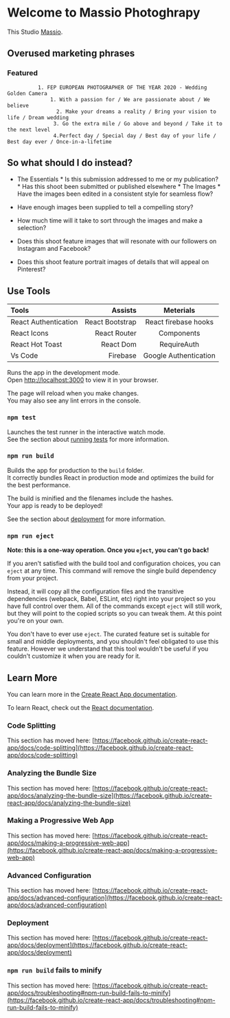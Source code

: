 # Welcome to Massio Photoghrapy

This Studio [Massio](https://github.com/facebook/create-react-app).

## Overused marketing phrases
### Featured 
              1. FEP EUROPEAN PHOTOGRAPHER OF THE YEAR 2020 - Wedding Golden Camera 
                  1. With a passion for / We are passionate about / We believe 
                    2. Make your dreams a reality / Bring your vision to life / Dream wedding 
                   3. Go the extra mile / Go above and beyond / Take it to the next level 
                   4.Perfect day / Special day / Best day of your life / Best day ever / Once-in-a-lifetime

 ## So what should I do instead?
* The Essentials
              * Is this submission addressed to me or my publication?
                  * Has this shoot been submitted or published elsewhere
          * The Images 
          * Have the images been edited in a consistent style for seamless flow?

* Have enough images been supplied to tell a compelling story?

*  How much time will it take to sort through the images and make a selection?

*  Does this shoot feature images that will resonate with our followers on Instagram and Facebook?

*  Does this shoot feature portrait images of details that will appeal on Pinterest?

## Use Tools 

Tools | Assists | Meterials
| :--- | ---: | :---:
 React Authentication |  React Bootstrap |  React firebase hooks
 React Icons | React Router | Components
React Hot Toast   | React Dom | RequireAuth
Vs Code  | Firebase| Google Authentication 

Runs the app in the development mode.\
Open [http://localhost:3000](http://localhost:3000) to view it in your browser.

The page will reload when you make changes.\
You may also see any lint errors in the console.

### `npm test`

Launches the test runner in the interactive watch mode.\
See the section about [running tests](https://facebook.github.io/create-react-app/docs/running-tests) for more information.

### `npm run build`

Builds the app for production to the `build` folder.\
It correctly bundles React in production mode and optimizes the build for the best performance.

The build is minified and the filenames include the hashes.\
Your app is ready to be deployed!

See the section about [deployment](https://facebook.github.io/create-react-app/docs/deployment) for more information.

### `npm run eject`

**Note: this is a one-way operation. Once you `eject`, you can't go back!**

If you aren't satisfied with the build tool and configuration choices, you can `eject` at any time. This command will remove the single build dependency from your project.

Instead, it will copy all the configuration files and the transitive dependencies (webpack, Babel, ESLint, etc) right into your project so you have full control over them. All of the commands except `eject` will still work, but they will point to the copied scripts so you can tweak them. At this point you're on your own.

You don't have to ever use `eject`. The curated feature set is suitable for small and middle deployments, and you shouldn't feel obligated to use this feature. However we understand that this tool wouldn't be useful if you couldn't customize it when you are ready for it.

## Learn More

You can learn more in the [Create React App documentation](https://facebook.github.io/create-react-app/docs/getting-started).

To learn React, check out the [React documentation](https://reactjs.org/).

### Code Splitting

This section has moved here: [https://facebook.github.io/create-react-app/docs/code-splitting](https://facebook.github.io/create-react-app/docs/code-splitting)

### Analyzing the Bundle Size

This section has moved here: [https://facebook.github.io/create-react-app/docs/analyzing-the-bundle-size](https://facebook.github.io/create-react-app/docs/analyzing-the-bundle-size)

### Making a Progressive Web App

This section has moved here: [https://facebook.github.io/create-react-app/docs/making-a-progressive-web-app](https://facebook.github.io/create-react-app/docs/making-a-progressive-web-app)

### Advanced Configuration

This section has moved here: [https://facebook.github.io/create-react-app/docs/advanced-configuration](https://facebook.github.io/create-react-app/docs/advanced-configuration)

### Deployment

This section has moved here: [https://facebook.github.io/create-react-app/docs/deployment](https://facebook.github.io/create-react-app/docs/deployment)

### `npm run build` fails to minify

This section has moved here: [https://facebook.github.io/create-react-app/docs/troubleshooting#npm-run-build-fails-to-minify](https://facebook.github.io/create-react-app/docs/troubleshooting#npm-run-build-fails-to-minify)
